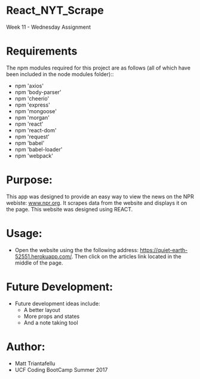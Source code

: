 # React_NYT_Scrape
Week 11 - Wednesday Assignment

# Requirements
The npm modules required for this project are as follows (all of which have been included in the node modules folder)::
- npm 'axios'
- npm 'body-parser'
- npm 'cheerio'
- npm 'express'
- npm 'mongoose'
- npm 'morgan'
- npm 'react'
- npm 'react-dom'
- npm 'request'
- npm 'babel'
- npm 'babel-loader'
- npm 'webpack'

# Purpose:
This app was designed to provide an easy way to view the news on the NPR webiste: www.npr.org.  It scrapes data from the website and displays it on the page.  This website was designed using REACT.

# Usage:
- Open the website using the the following address:  https://quiet-earth-52551.herokuapp.com/.  Then click on the articles link located in the middle of the page.
            
# Future Development:
- Future development ideas include:
    - A better layout 
    - More props and states
    - And a note taking tool

# Author:
- Matt Triantafellu
- UCF Coding BootCamp Summer 2017
